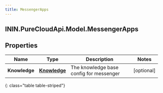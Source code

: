 ```yaml
---
title: MessengerApps
---
```

## ININ.PureCloudApi.Model.MessengerApps

## Properties

|Name | Type | Description | Notes|
|------------ | ------------- | ------------- | -------------|
| **Knowledge** | [**Knowledge**](Knowledge.html) | The knowledge base config for messenger | [optional] |
{: class="table table-striped"}



